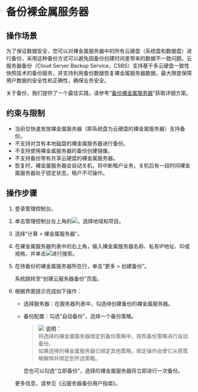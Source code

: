 # 备份裸金属服务器<a name="bms_01_0042"></a>

## 操作场景<a name="section166241031104715"></a>

为了保证数据安全，您可以对裸金属服务器中的所有云硬盘（系统盘和数据盘）进行备份，采用这种备份方式可以避免因备份创建时间差带来的数据不一致问题。云服务器备份（Cloud Server Backup Service，CSBS）支持基于多云硬盘一致性快照技术的备份服务，并支持利用备份数据恢复裸金属服务器数据，最大限度保障用户数据的安全性和正确性，确保业务安全。

关于备份，我们提供了一个最佳实践，请参考“[备份裸金属服务器](https://support.huaweicloud.com/bestpractice-bms/zh-cn_topic_0106555665.html)”获取详细方案。

## 约束与限制<a name="section18931103710553"></a>

-   当前仅快速发放裸金属服务器（即系统盘为云硬盘的裸金属服务器）支持备份。
-   不支持对含有本地磁盘的裸金属服务器进行备份。
-   不支持使用裸金属服务器的备份创建镜像。
-   不支持备份带有共享云硬盘的裸金属服务器。
-   恢复时，裸金属服务器会自动关机，将中断租户业务，关机后有一段时间裸金属服务器处于锁定状态，租户不可操作。

## 操作步骤<a name="section142311307548"></a>

1.  登录管理控制台。
2.  单击管理控制台左上角的![](figures/icon-region.png)，选择地域和项目。
3.  选择“计算 \> 裸金属服务器”。
4.  在裸金属服务器列表中的右上角，输入裸金属服务器名称、私有IP地址、ID或规格，并单击![](figures/icon-search.png)进行搜索。
5.  在待备份的裸金属服务器所在行，单击“更多 \> 创建备份”。

    系统跳转至“创建云服务器备份”页面。

6.  根据界面提示完成如下操作：

    -   选择服务器：在服务器列表中，勾选待创建备份的裸金属服务器。
    -   备份配置：勾选“自动备份”，选择一个备份策略。

        >![](public_sys-resources/icon-note.gif) **说明：**   
        >将选择的裸金属服务器绑定到备份策略中，按照备份策略进行自动备份。  
        >如果选择的裸金属服务器已绑定其他策略，绑定操作会使它从原策略解绑并绑定到所选策略。  

        您也可以勾选“立即备份”，选择的裸金属服务器将立即进行一次备份。


    更多信息，请参见《云服务器备份用户指南》。



